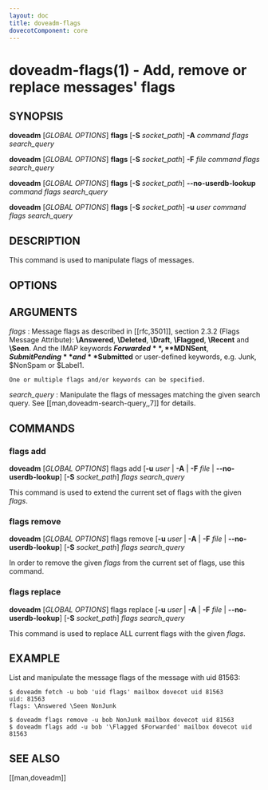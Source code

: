 ```yaml
---
layout: doc
title: doveadm-flags
dovecotComponent: core
---
```


# doveadm-flags(1) - Add, remove or replace messages' flags

## SYNOPSIS

**doveadm** [*GLOBAL OPTIONS*] **flags** [**-S** *socket_path*] **-A** *command flags* *search_query*

**doveadm** [*GLOBAL OPTIONS*] **flags** [**-S** *socket_path*] **-F** *file* *command flags* *search_query*

**doveadm** [*GLOBAL OPTIONS*] **flags** [**-S** *socket_path*] **\-\-no-userdb-lookup** *command flags* *search_query*

**doveadm** [*GLOBAL OPTIONS*] **flags** [**-S** *socket_path*] **-u** *user* *command flags* *search_query*

## DESCRIPTION

This command is used to manipulate flags of messages.

<!-- @include: include/global-options.inc -->

## OPTIONS

<!-- @include: include/option-A.inc -->

<!-- @include: include/option-F-file.inc -->

<!-- @include: include/option-no-userdb-lookup.inc -->

<!-- @include: include/option-S-socket.inc -->

<!-- @include: include/option-u-user.inc -->

## ARGUMENTS

*flags*
:   Message flags as described in [[rfc,3501]], section 2.3.2 (Flags
    Message Attribute): **\\Answered**, **\\Deleted**, **\\Draft**,
    **\\Flagged**, **\\Recent** and **\\Seen**. And the IMAP keywords
    **$Forwarded**, **$MDNSent**, **$SubmitPending** and **$Submitted**
    or user-defined keywords, e.g. Junk, $NonSpam or $Label1.

    One or multiple flags and/or keywords can be specified.

*search_query*
:   Manipulate the flags of messages matching the given search query. See
    [[man,doveadm-search-query,,7]] for details.

## COMMANDS

### flags add

**doveadm** [*GLOBAL OPTIONS*] flags add [**-u** *user* | **-A** | **-F** *file* | **\-\-no-userdb-lookup**] [**-S** *socket_path*] *flags search_query*

This command is used to extend the current set of flags with the given
*flags*.

### flags remove

**doveadm** [*GLOBAL OPTIONS*] flags remove [**-u** *user* | **-A** | **-F** *file* | **\-\-no-userdb-lookup**] [**-S** *socket_path*] *flags search_query*

In order to remove the given *flags* from the current set of flags, use
this command.

### flags replace

**doveadm** [*GLOBAL OPTIONS*] flags replace [**-u** *user* | **-A** | **-F** *file* | **\-\-no-userdb-lookup**] [**-S** *socket_path*] *flags search_query*

This command is used to replace ALL current flags with the given
*flags*.

## EXAMPLE

List and manipulate the message flags of the message with uid 81563:

```console
$ doveadm fetch -u bob 'uid flags' mailbox dovecot uid 81563
uid: 81563
flags: \Answered \Seen NonJunk

$ doveadm flags remove -u bob NonJunk mailbox dovecot uid 81563
$ doveadm flags add -u bob '\Flagged $Forwarded' mailbox dovecot uid 81563
```

<!-- @include: include/reporting-bugs.inc -->

## SEE ALSO

[[man,doveadm]]
